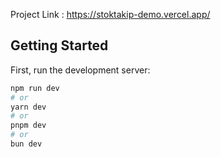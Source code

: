 Project Link : https://stoktakip-demo.vercel.app/
## Getting Started

First, run the development server:

```bash
npm run dev
# or
yarn dev
# or
pnpm dev
# or
bun dev
```

